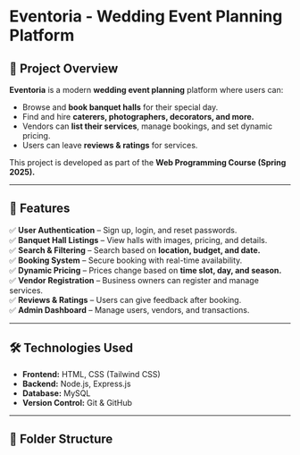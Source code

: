 # Eventoria - Wedding Event Planning Platform

## 📌 Project Overview
**Eventoria** is a modern **wedding event planning** platform where users can:
- Browse and **book banquet halls** for their special day.
- Find and hire **caterers, photographers, decorators, and more.**
- Vendors can **list their services**, manage bookings, and set dynamic pricing.
- Users can leave **reviews & ratings** for services.

This project is developed as part of the **Web Programming Course (Spring 2025).**

---

## 🚀 Features
✅ **User Authentication** – Sign up, login, and reset passwords.  
✅ **Banquet Hall Listings** – View halls with images, pricing, and details.  
✅ **Search & Filtering** – Search based on **location, budget, and date.**  
✅ **Booking System** – Secure booking with real-time availability.  
✅ **Dynamic Pricing** – Prices change based on **time slot, day, and season.**  
✅ **Vendor Registration** – Business owners can register and manage services.  
✅ **Reviews & Ratings** – Users can give feedback after booking.  
✅ **Admin Dashboard** – Manage users, vendors, and transactions.  

---

## 🛠️ Technologies Used
- **Frontend:** HTML, CSS (Tailwind CSS)  
- **Backend:** Node.js, Express.js  
- **Database:** MySQL  
- **Version Control:** Git & GitHub  

---

## 📂 Folder Structure
